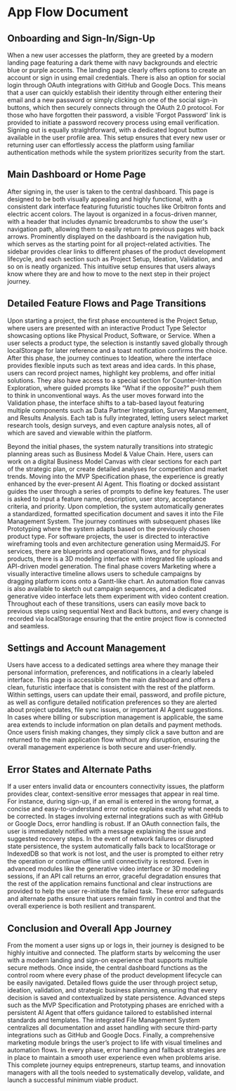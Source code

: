 # App Flow Document

## Onboarding and Sign-In/Sign-Up
When a new user accesses the platform, they are greeted by a modern landing page featuring a dark theme with navy backgrounds and electric blue or purple accents. The landing page clearly offers options to create an account or sign in using email credentials. There is also an option for social login through OAuth integrations with GitHub and Google Docs. This means that a user can quickly establish their identity through either entering their email and a new password or simply clicking on one of the social sign-in buttons, which then securely connects through the OAuth 2.0 protocol. For those who have forgotten their password, a visible 'Forgot Password' link is provided to initiate a password recovery process using email verification. Signing out is equally straightforward, with a dedicated logout button available in the user profile area. This setup ensures that every new user or returning user can effortlessly access the platform using familiar authentication methods while the system prioritizes security from the start.

## Main Dashboard or Home Page
After signing in, the user is taken to the central dashboard. This page is designed to be both visually appealing and highly functional, with a consistent dark interface featuring futuristic touches like Orbitron fonts and electric accent colors. The layout is organized in a focus-driven manner, with a header that includes dynamic breadcrumbs to show the user's navigation path, allowing them to easily return to previous pages with back arrows. Prominently displayed on the dashboard is the navigation hub, which serves as the starting point for all project-related activities. The sidebar provides clear links to different phases of the product development lifecycle, and each section such as Project Setup, Ideation, Validation, and so on is neatly organized. This intuitive setup ensures that users always know where they are and how to move to the next step in their project journey.

## Detailed Feature Flows and Page Transitions
Upon starting a project, the first phase encountered is the Project Setup, where users are presented with an interactive Product Type Selector showcasing options like Physical Product, Software, or Service. When a user selects a product type, the selection is instantly saved globally through localStorage for later reference and a toast notification confirms the choice. After this phase, the journey continues to Ideation, where the interface provides flexible inputs such as text areas and idea cards. In this phase, users can record project names, highlight key problems, and offer initial solutions. They also have access to a special section for Counter-Intuition Exploration, where guided prompts like “What if the opposite?” push them to think in unconventional ways. As the user moves forward into the Validation phase, the interface shifts to a tab-based layout featuring multiple components such as Data Partner Integration, Survey Management, and Results Analysis. Each tab is fully integrated, letting users select market research tools, design surveys, and even capture analysis notes, all of which are saved and viewable within the platform.

Beyond the initial phases, the system naturally transitions into strategic planning areas such as Business Model & Value Chain. Here, users can work on a digital Business Model Canvas with clear sections for each part of the strategic plan, or create detailed analyses for competition and market trends. Moving into the MVP Specification phase, the experience is greatly enhanced by the ever-present AI Agent. This floating or docked assistant guides the user through a series of prompts to define key features. The user is asked to input a feature name, description, user story, acceptance criteria, and priority. Upon completion, the system automatically generates a standardized, formatted specification document and saves it into the File Management System. The journey continues with subsequent phases like Prototyping where the system adapts based on the previously chosen product type. For software projects, the user is directed to interactive wireframing tools and even architecture generation using MermaidJS. For services, there are blueprints and operational flows, and for physical products, there is a 3D modeling interface with integrated file uploads and API-driven model generation. The final phase covers Marketing where a visually interactive timeline allows users to schedule campaigns by dragging platform icons onto a Gantt-like chart. An automation flow canvas is also available to sketch out campaign sequences, and a dedicated generative video interface lets them experiment with video content creation. Throughout each of these transitions, users can easily move back to previous steps using sequential Next and Back buttons, and every change is recorded via localStorage ensuring that the entire project flow is connected and seamless.

## Settings and Account Management
Users have access to a dedicated settings area where they manage their personal information, preferences, and notifications in a clearly labeled interface. This page is accessible from the main dashboard and offers a clean, futuristic interface that is consistent with the rest of the platform. Within settings, users can update their email, password, and profile picture, as well as configure detailed notification preferences so they are alerted about project updates, file sync issues, or important AI Agent suggestions. In cases where billing or subscription management is applicable, the same area extends to include information on plan details and payment methods. Once users finish making changes, they simply click a save button and are returned to the main application flow without any disruption, ensuring the overall management experience is both secure and user-friendly.

## Error States and Alternate Paths
If a user enters invalid data or encounters connectivity issues, the platform provides clear, context-sensitive error messages that appear in real time. For instance, during sign-up, if an email is entered in the wrong format, a concise and easy-to-understand error notice explains exactly what needs to be corrected. In stages involving external integrations such as with GitHub or Google Docs, error handling is robust. If an OAuth connection fails, the user is immediately notified with a message explaining the issue and suggested recovery steps. In the event of network failures or disrupted state persistence, the system automatically falls back to localStorage or IndexedDB so that work is not lost, and the user is prompted to either retry the operation or continue offline until connectivity is restored. Even in advanced modules like the generative video interface or 3D modeling sessions, if an API call returns an error, graceful degradation ensures that the rest of the application remains functional and clear instructions are provided to help the user re-initiate the failed task. These error safeguards and alternate paths ensure that users remain firmly in control and that the overall experience is both resilient and transparent.

## Conclusion and Overall App Journey
From the moment a user signs up or logs in, their journey is designed to be highly intuitive and connected. The platform starts by welcoming the user with a modern landing and sign-on experience that supports multiple secure methods. Once inside, the central dashboard functions as the control room where every phase of the product development lifecycle can be easily navigated. Detailed flows guide the user through project setup, ideation, validation, and strategic business planning, ensuring that every decision is saved and contextualized by state persistence. Advanced steps such as the MVP Specification and Prototyping phases are enriched with a persistent AI Agent that offers guidance tailored to established internal standards and templates. The integrated File Management System centralizes all documentation and asset handling with secure third-party integrations such as GitHub and Google Docs. Finally, a comprehensive marketing module brings the user’s project to life with visual timelines and automation flows. In every phase, error handling and fallback strategies are in place to maintain a smooth user experience even when problems arise. This complete journey equips entrepreneurs, startup teams, and innovation managers with all the tools needed to systematically develop, validate, and launch a successful minimum viable product.